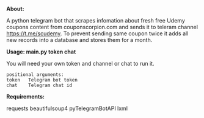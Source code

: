 **About:**

A python telegram bot that scrapes infomation about fresh free Udemy coupons content from couponscorpion.com and sends it to teleram channel https://t.me/scudemy.
To prevent sending same coupon twice it adds all new records into a database and stores them for a month.

**Usage: main.py token chat**

You will need your own token and channel or chat to run it.

    positional arguments:
    token   Telegram bot token
    chat    Telegram chat id

**Requirements:**

requests
beautifulsoup4
pyTelegramBotAPI
lxml